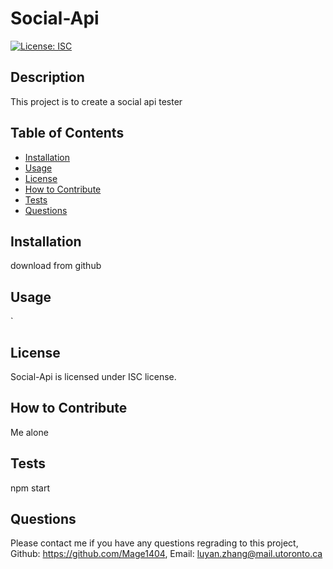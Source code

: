 # Social-Api

[![License: ISC](https://img.shields.io/badge/License-ISC-blue.svg)](https://opensource.org/licenses/ISC)

## Description 
This project is to create a social api tester

## Table of Contents 

- [Installation](#Installation)
- [Usage](#Usage)
- [License](#License)
- [How to Contribute](#How-to-Contribute)
- [Tests](#Tests)
- [Questions](#Contact-Me)


<a name="Installation"></a>
## Installation 
download from github


<a name="Usage"></a>
## Usage 
`


<a name="License"></a>
## License 
Social-Api is licensed under ISC license.

<a name="How-to-Contribute"></a>
## How to Contribute 
Me alone


<a name="Tests"></a>
## Tests 
npm start


<a name="Contact-Me)"></a>
## Questions 
Please contact me if you have any questions regrading to this project, 
Github: https://github.com/Mage1404, 
Email: luyan.zhang@mail.utoronto.ca
